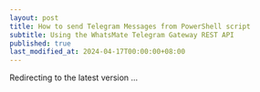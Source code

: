 ```yaml
---
layout: post
title: How to send Telegram Messages from PowerShell script
subtitle: Using the WhatsMate Telegram Gateway REST API
published: true
last_modified_at: 2024-04-17T00:00:00+08:00
---
```



<script>
    function pageRedirect() {
        window.location.replace("/2022-06-16-send-telegram-message-powershell-script/");
    }      
    setTimeout("pageRedirect()", 1000);
</script>

Redirecting to the latest version ...
